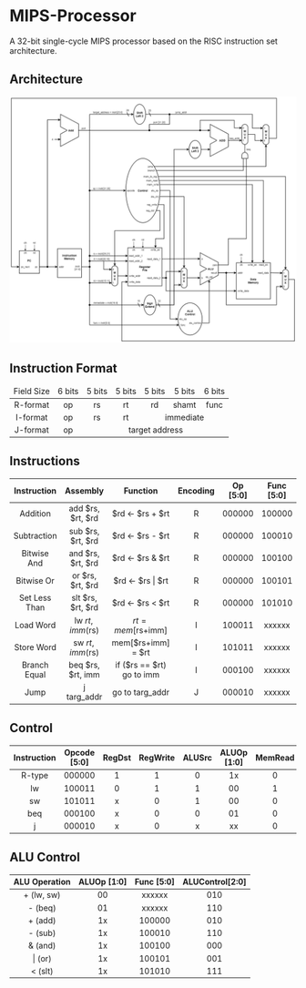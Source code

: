 # MIPS-Processor

A 32-bit single-cycle MIPS processor based on the RISC instruction set architecture.

## Architecture

![MIPS Processor](docs/mips_processor.png)

## Instruction Format

<table>
    <thead align=center>
        <tr>
            <td>Field Size</td>
            <td>6 bits</td>
            <td>5 bits</td>
            <td>5 bits</td>
            <td>5 bits</td>
            <td>5 bits</td>
            <td>6 bits</td>
        </tr>
    </thead>
    <tbody align=center>
        <tr>
            <td>R-format</td>
            <td>op</td>
            <td>rs</td>
            <td>rt</td>
            <td>rd</td>
            <td>shamt</td>
            <td>func</td>
        </tr>
        <tr>
            <td>I-format</td>
            <td>op</td>
            <td>rs</td>
            <td>rt</td>
            <td colspan=3>immediate</td>
        </tr>
        <tr>
            <td>J-format</td>
            <td>op</td>
            <td colspan=5>target address</td>
        </tr>
    </tbody>
</table>

## Instructions

| Instruction   | Assembly          | Function                  | Encoding | Op [5:0] | Func [5:0] |
|:-------------:|:-----------------:|:-------------------------:|:--------:|:--------:|:----------:|
| Addition      | add $rs, $rt, $rd | $rd <- $rs + $rt          | R        | 000000   | 100000     |
| Subtraction   | sub $rs, $rt, $rd | $rd <- $rs - $rt          | R        | 000000   | 100010     |
| Bitwise And   | and $rs, $rt, $rd | $rd <- $rs & $rt          | R        | 000000   | 100100     |
| Bitwise Or    | or $rs, $rt, $rd  | $rd <- $rs \| $rt         | R        | 000000   | 100101     |
| Set Less Than | slt $rs, $rt, $rd | $rd <- $rs < $rt          | R        | 000000   | 101010     |
| Load Word     | lw $rt, imm ($rs) | $rt = mem[$rs+imm]        | I        | 100011   | xxxxxx     |
| Store Word    | sw $rt, imm ($rs) | mem[$rs+imm] = $rt        | I        | 101011   | xxxxxx     |
| Branch Equal  | beq $rs, $rt, imm | if ($rs == $rt) go to imm | I        | 000100   | xxxxxx     |
| Jump          | j targ_addr       | go to targ_addr           | J        | 000010   | xxxxxx     |

## Control

| Instruction | Opcode [5:0] | RegDst | RegWrite | ALUSrc | ALUOp [1:0] | MemRead | MemWrite | MemToReg | Jump |
|:-----------:|:------------:|:------:|:--------:|:------:|:-----------:|:-------:|:--------:|:--------:|:----:|
| R-type      | 000000       | 1      | 1        | 0      | 1x          | 0       | 0        | 0        | 0    |
| lw          | 100011       | 0      | 1        | 1      | 00          | 1       | 0        | 1        | 0    |
| sw          | 101011       | x      | 0        | 1      | 00          | 0       | 1        | x        | 0    |
| beq         | 000100       | x      | 0        | 0      | 01          | 0       | 0        | x        | 0    |
| j           | 000010       | x      | 0        | x      | xx          | 0       | 0        | x        | 1    |

## ALU Control

| ALU Operation | ALUOp [1:0] | Func [5:0] | ALUControl[2:0] |
|:-------------:|:-----------:|:----------:|:---------------:|
| + (lw, sw)    | 00          | xxxxxx     | 010             |
| - (beq)       | 01          | xxxxxx     | 110             |
| + (add)       | 1x          | 100000     | 010             |
| - (sub)       | 1x          | 100010     | 110             |
| & (and)       | 1x          | 100100     | 000             |
| \| (or)       | 1x          | 100101     | 001             |
| < (slt)       | 1x          | 101010     | 111             |
